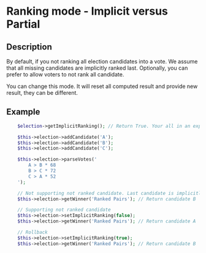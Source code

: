 # Ranking mode - Implicit versus Partial

## Description


By default, if you not ranking all election candidates into a vote. We assume that all missing candidates are implicitly ranked last.
Optionally, you can prefer to allow voters to not rank all candidate.

You can change this mode. It will reset all computed result and provide new result, they can be different.

## Example

```php
    $election->getImplicitRanking(); // Return True. Your all in an explicit mode. You ranks all candidates.

    $this->election->addCandidate('A');
    $this->election->addCandidate('B');
    $this->election->addCandidate('C');

    $this->election->parseVotes('
        A > B * 68
        B > C * 72
        C > A * 52
    ');

    // Not supporting not ranked candidate. Last candidate is implicitly added at rank 3.
    $this->election->getWinner('Ranked Pairs'); // Return candidate B

    // Supporting not ranked candidate
    $this->election->setImplicitRanking(false);
    $this->election->getWinner('Ranked Pairs'); // Return candidate A

    // Rollback
    $this->election->setImplicitRanking(true);
    $this->election->getWinner('Ranked Pairs'); // Return candidate B
```
